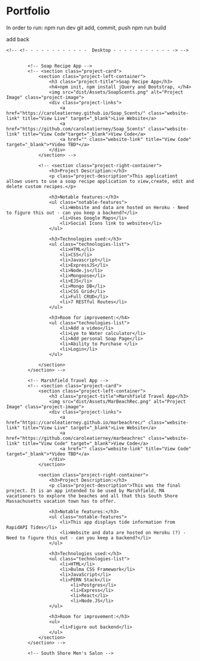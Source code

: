 # Portfolio

In order to run:
npm run dev
git add, commit, push
npm run build

add back

<!-- Deployed - week 16 - Paris App - changed repository name -->
<!-- Deployed - week 15 - Dog api - changed repository name -->
<!-- Deployed - week 14 - Movie Reviews - changed repository name -->
<!-- Deployed - week 12 - Butterflies - changed repository name *** -->
<!-- Deployed - week 11 - Tic-Tac-Toe - changed repository name -->
<!-- Deployed - week 10 - Dinner Planner  - changed repository name -->
<!-- Deployed - week 8 - The Nina Story - changed repository name -->
<!-- Deployed - week 9 - Digital Portfolio - changed repository name -->

<!-- Castle Rock - add video - Changed Repo Name -->
<!-- Soap Scents - add video - working on backend -->

<!-- Deployed - week 13 - Boring - don't use or add functionality - login form -->
<!-- week 7 - not deployed on github - The Nina Story HTML - DON'T USE -->
<!-- week 6 - not deployed on github - War Card Game -->
<!-- week 5 - not deployed on github - Album and Songs -->
<!-- week 4 - array practice - DONT NEED -->
<!-- week 3 - github practice - DONT NEED -->
<!-- week 2  NADA -->
<!-- week 1  NADA -->

<!-- Beaches - add video -->
<!-- Men's Salon - add video test -->
<!-- code pen -->

   <!-- - - - - - - - - - - - Mobile - - - - - - - - - - - ->
    <!-- <nav id="mobile-nav">
        <h2 class="left-logo">Carole Tierney</h2>
    </nav>

    <section class="mobile-icon-container">
        <a title="Contact Me" href="https://www.linkedin.com" class="contact-icon" style="color: white" target="_blank"><i
                class="fab fa-linkedin"></i></a>
        <a title="View GitHub" href="https://www.github.com" class="contact-icon" style="color: white" target="_blank"><i
                class="fab fa-github"></i></a>
        <a title="View Resume" target="_blank" href="dist/Assets/Resume 2023.pdf" class="contact-icon"
            style="color: white">Resume</a>
    </section> -->

    <!-- <!- - - - - - - - - - - -  Desktop - - - - - - - - - - - -> -->


            <!-- Soap Recipe App -->
            <!-- <section class="project-card">
                <section class="project-left-container">
                    <h3 class="project-title">Soap Recipe App</h3>
                    <h4>npm init, npm install jQuery and Bootstrap, </h4>
                    <img src="dist/Assets/SoapScents.png" alt="Project Image" class="project-image">
                    <div class="project-links">
                        <a href="https://caroleatierney.github.io/Soap_Scents/" class="website-link" title="View Live" target="_blank">Live Website</a>
                        <a href="https://github.com/caroleatierney/Soap_Scents" class="website-link" title="View Code"target="_blank">View Code</a>
                        <a href="" class="website-link" title="View Code" target="_blank">*Video TBD*</a>
                    </div>
                </section> -->
            
                <!-- <section class="project-right-container">
                    <h3>Project Description:</h3>
                    <p class="project-description">This applicationt allows users to use a soap recipe application to view,create, edit and delete custom recipes.</p>

                    <h3>Notable features:</h3>
                    <ul class="notable-features">
                        <li>Website and data are hosted on Heroku - Need to figure this out - can you keep a backend?</li>
                        <li>Uses Google Maps</li>
                        <li>Social Icons link to websites</li>
                    </ul>

                    <h3>Technologies used:</h3>
                    <ul class="technologies-list">
                        <li>HTML</li>
                        <li>CSS</li>
                        <li>Javascript</li>
                        <li>ExpressJS</li>
                        <li>Node.js</li>
                        <li>Mongoose</li>
                        <li>EJS</li>
                        <li>Mongo DB</li>
                        <li>CSS Grid</li>
                        <li>Full CRUD</li>
                        <li>7 RESTful Routes</li>
                    </ul>

                    <h3>Room for improvement:</h4>
                    <ul class="technologies-list">
                        <li>Add a video</li>
                        <li>Lye to Water calculator</li>
                        <li>Add personal Soap Page</li>
                        <li>Ability to Purchase </li>
                        <li>Login</li>
                    </ul>

                </section>
            </section> -->

            <!-- Marshfield Travel App -->
            <!-- <section class="project-card">
                <section class="project-left-container">
                    <h3 class="project-title">Marshfield Travel App</h3>
                    <img src="dist/Assets/MarBeachRec.png" alt="Project Image" class="project-image">
                    <div class="project-links">
                        <a href="https://caroleatierney.github.io/marbeachrec/" class="website-link" title="View Live" target="_blank">Live Website</a>
                        <a href="https://github.com/caroleatierney/marbeachrec" class="website-link" title="View Code" target="_blank">View Code</a>
                        <a href="" class="website-link" title="View Code" target="_blank">*Video TBD*</a>
                    </div>
                </section>
            
                <section class="project-right-container">
                    <h3>Project Description:</h3>
                    <p class="project-description">This was the final project. It is an app intended to be used by Marshfield, MA vacationers to explore the beaches and all that this South Shore Massachusetts vacation town has to offer. 

                    <h3>Notable features:</h3>
                    <ul class="notable-features">
                        <li>This app displays tide information from RapidAPI Tides</li>
                        <li>Website and data are hosted on Heroku (?) - Need to figure this out - can you keep a backend?</li>
                    </ul>

                    <h3>Technologies used:</h3>
                    <ul class="technologies-list">
                        <li>HTML</li>
                        <li>Bulma CSS Framework</li>
                        <li>JavaScript</li>
                        <li>PERN Stack</li>
                            <li>Postgres</li>
                            <li>Express</li>
                            <li>React</li>
                            <li>Node.JS</li>
                    </ul>

                    <h3>Room for improvement:</h3>
                    <ul>
                        <li>Figure out backend</li>
                    </ul>
                </section>
            </section> -->

            <!-- South Shore Men's Salon -->